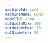 ```yaml
---
machineId: ccm4
machineName: CCM3
modelId: ccm4
cutWidthMax: 100
cutHeightMax: 30
cutDiameter: 30
---
```

